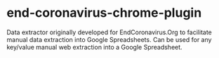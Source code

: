 # end-coronavirus-chrome-plugin
Data  extractor originally developed for EndCoronavirus.Org to facilitate manual data extraction into Google Spreadsheets. Can be used for any key/value manual web extraction into a Google Spreadsheet.

